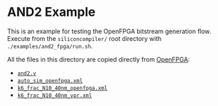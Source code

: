 # AND2 Example

This is an example for testing the OpenFPGA bitstream generation flow. Execute
from the `siliconcompiler/` root directory with `./examples/and2_fpga/run.sh`.

All the files in this directory are copied directly from
[OpenFPGA](https://github.com/lnis-uofu/OpenFPGA):

- [`and2.v`](https://github.com/lnis-uofu/OpenFPGA/blob/master/openfpga_flow/benchmarks/micro_benchmark/and2/and2.v)
- [`auto_sim_openfpga.xml`](https://github.com/lnis-uofu/OpenFPGA/blob/master/openfpga_flow/openfpga_simulation_settings/auto_sim_openfpga.xml)
- [`k6_frac_N10_40nm_openfpga.xml`](https://github.com/lnis-uofu/OpenFPGA/blob/master/openfpga_flow/openfpga_arch/k6_N10_40nm_openfpga.xml)
- [`k6_frac_N10_40nm_vpr.xml`](https://github.com/lnis-uofu/OpenFPGA/blob/master/openfpga_flow/vpr_arch/k6_frac_N10_tileable_40nm.xml)
